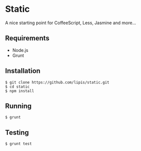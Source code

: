 Static
======

A nice starting point for CoffeeScript, Less, Jasmine and more...

Requirements
------------

- Node.js
- Grunt


Installation
------------

    $ git clone https://github.com/lipis/static.git
    $ cd static
    $ npm install

Running
-------

    $ grunt

Testing
-------

    $ grunt test
